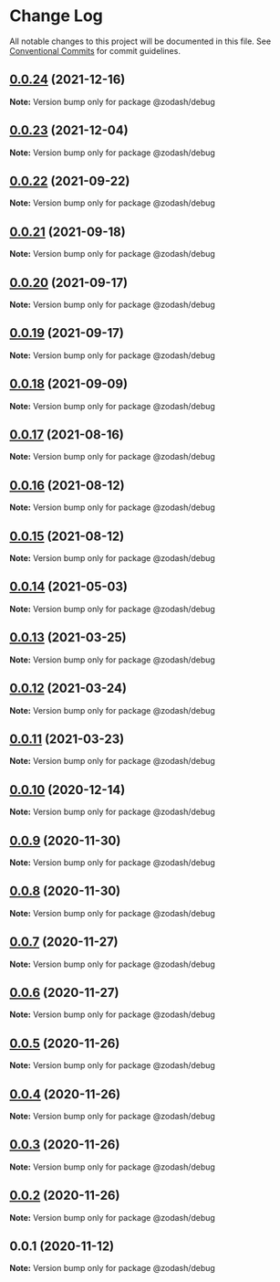 # Change Log

All notable changes to this project will be documented in this file.
See [Conventional Commits](https://conventionalcommits.org) for commit guidelines.

## [0.0.24](https://github.com/zcorky/zodash/compare/@zodash/debug@0.0.23...@zodash/debug@0.0.24) (2021-12-16)

**Note:** Version bump only for package @zodash/debug





## [0.0.23](https://github.com/zcorky/zodash/compare/@zodash/debug@0.0.22...@zodash/debug@0.0.23) (2021-12-04)

**Note:** Version bump only for package @zodash/debug





## [0.0.22](https://github.com/zcorky/zodash/compare/@zodash/debug@0.0.21...@zodash/debug@0.0.22) (2021-09-22)

**Note:** Version bump only for package @zodash/debug





## [0.0.21](https://github.com/zcorky/zodash/compare/@zodash/debug@0.0.20...@zodash/debug@0.0.21) (2021-09-18)

**Note:** Version bump only for package @zodash/debug





## [0.0.20](https://github.com/zcorky/zodash/compare/@zodash/debug@0.0.19...@zodash/debug@0.0.20) (2021-09-17)

**Note:** Version bump only for package @zodash/debug





## [0.0.19](https://github.com/zcorky/zodash/compare/@zodash/debug@0.0.18...@zodash/debug@0.0.19) (2021-09-17)

**Note:** Version bump only for package @zodash/debug





## [0.0.18](https://github.com/zcorky/zodash/compare/@zodash/debug@0.0.17...@zodash/debug@0.0.18) (2021-09-09)

**Note:** Version bump only for package @zodash/debug





## [0.0.17](https://github.com/zcorky/zodash/compare/@zodash/debug@0.0.16...@zodash/debug@0.0.17) (2021-08-16)

**Note:** Version bump only for package @zodash/debug





## [0.0.16](https://github.com/zcorky/zodash/compare/@zodash/debug@0.0.15...@zodash/debug@0.0.16) (2021-08-12)

**Note:** Version bump only for package @zodash/debug





## [0.0.15](https://github.com/zcorky/zodash/compare/@zodash/debug@0.0.14...@zodash/debug@0.0.15) (2021-08-12)

**Note:** Version bump only for package @zodash/debug





## [0.0.14](https://github.com/zcorky/zodash/compare/@zodash/debug@0.0.13...@zodash/debug@0.0.14) (2021-05-03)

**Note:** Version bump only for package @zodash/debug





## [0.0.13](https://github.com/zcorky/zodash/compare/@zodash/debug@0.0.12...@zodash/debug@0.0.13) (2021-03-25)

**Note:** Version bump only for package @zodash/debug





## [0.0.12](https://github.com/zcorky/zodash/compare/@zodash/debug@0.0.11...@zodash/debug@0.0.12) (2021-03-24)

**Note:** Version bump only for package @zodash/debug





## [0.0.11](https://github.com/zcorky/zodash/compare/@zodash/debug@0.0.10...@zodash/debug@0.0.11) (2021-03-23)

**Note:** Version bump only for package @zodash/debug





## [0.0.10](https://github.com/zcorky/zodash/compare/@zodash/debug@0.0.9...@zodash/debug@0.0.10) (2020-12-14)

**Note:** Version bump only for package @zodash/debug





## [0.0.9](https://github.com/zcorky/zodash/compare/@zodash/debug@0.0.8...@zodash/debug@0.0.9) (2020-11-30)

**Note:** Version bump only for package @zodash/debug





## [0.0.8](https://github.com/zcorky/zodash/compare/@zodash/debug@0.0.7...@zodash/debug@0.0.8) (2020-11-30)

**Note:** Version bump only for package @zodash/debug





## [0.0.7](https://github.com/zcorky/zodash/compare/@zodash/debug@0.0.6...@zodash/debug@0.0.7) (2020-11-27)

**Note:** Version bump only for package @zodash/debug





## [0.0.6](https://github.com/zcorky/zodash/compare/@zodash/debug@0.0.5...@zodash/debug@0.0.6) (2020-11-27)

**Note:** Version bump only for package @zodash/debug





## [0.0.5](https://github.com/zcorky/zodash/compare/@zodash/debug@0.0.4...@zodash/debug@0.0.5) (2020-11-26)

**Note:** Version bump only for package @zodash/debug





## [0.0.4](https://github.com/zcorky/zodash/compare/@zodash/debug@0.0.3...@zodash/debug@0.0.4) (2020-11-26)

**Note:** Version bump only for package @zodash/debug





## [0.0.3](https://github.com/zcorky/zodash/compare/@zodash/debug@0.0.2...@zodash/debug@0.0.3) (2020-11-26)

**Note:** Version bump only for package @zodash/debug





## [0.0.2](https://github.com/zcorky/zodash/compare/@zodash/debug@0.0.1...@zodash/debug@0.0.2) (2020-11-26)

**Note:** Version bump only for package @zodash/debug





## 0.0.1 (2020-11-12)

**Note:** Version bump only for package @zodash/debug
